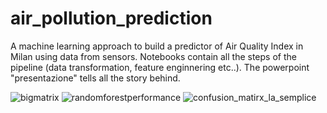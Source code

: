 # air_pollution_prediction
A machine learning approach to build a predictor of Air Quality Index in Milan using data from sensors.
Notebooks contain all the steps of the pipeline (data transformation, feature enginnering etc..).
The powerpoint "presentazione" tells all the story behind.

![bigmatrix](https://user-images.githubusercontent.com/48219954/59516524-d5e68f00-8ec1-11e9-9c26-2189952e734d.png)
![randomforestperformance](https://user-images.githubusercontent.com/48219954/59516550-e0a12400-8ec1-11e9-8777-0a8d4aeab2af.png)
![confusion_matirx_la_semplice](https://user-images.githubusercontent.com/48219954/59516555-e39c1480-8ec1-11e9-886a-f22de6ea2945.png)


